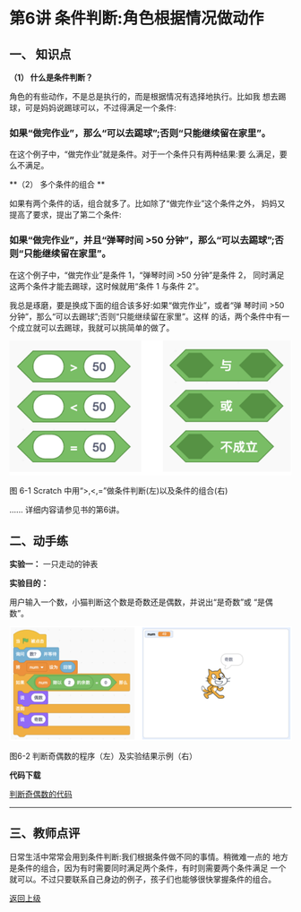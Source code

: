 # 第6讲 条件判断:角色根据情况做动作

## 一、	知识点

**（1）	什么是条件判断？** 

角色的有些动作，不是总是执行的，而是根据情况有选择地执行。比如我 想去踢球，可是妈妈说踢球可以，不过得满足一个条件:

### 如果“做完作业”，那么“可以去踢球”;否则“只能继续留在家里”。

在这个例子中，“做完作业”就是条件。对于一个条件只有两种结果:要 么满足，要么不满足。




**（2）	多个条件的组合 **


如果有两个条件的话，组合就多了。比如除了“做完作业”这个条件之外， 妈妈又提高了要求，提出了第二个条件:

### 如果“做完作业”，并且“弹琴时间 >50 分钟”，那么“可以去踢球”;否 则“只能继续留在家里”。

在这个例子中，“做完作业”是条件 1，“弹琴时间 >50 分钟”是条件 2， 同时满足这两个条件才能去踢球，这时候就用“条件 1 与条件 2”。

我总是琢磨，要是换成下面的组合该多好:如果“做完作业”，或者“弹 琴时间 >50 分钟”，那么“可以去踢球”;否则“只能继续留在家里”。这样 的话，两个条件中有一个成立就可以去踢球，我就可以挑简单的做了。

![图6-1](Figures/Lec6-1.png)

图 6-1 Scratch 中用“>,<,=”做条件判断(左)以及条件的组合(右)




......
详细内容请参见书的第6讲。

## 二、动手练

**实验一：** 一只走动的钟表

**实验目的：** 

用户输入一个数，小猫判断这个数是奇数还是偶数，并说出“是奇数”或 “是偶数”。

![图6-2](Figures/Lec6-2.png)

图6-2 判断奇偶数的程序（左）及实验结果示例（右）


**代码下载** 

[判断奇偶数的代码](Code/第6讲-奇偶数判断-改正bug2.sb3) 

--- 
## 三、教师点评

日常生活中常常会用到条件判断:我们根据条件做不同的事情。稍微难一点的 地方是条件的组合，因为有时需要同时满足两个条件，有时则需要两个条件满足 一个就可以。不过只要联系自己身边的例子，孩子们也能够很快掌握条件的组合。


[返回上级](index.md)


